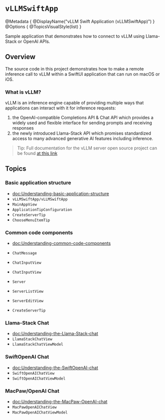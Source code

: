 # ``vLLMSwiftApp``

@Metadata {
	@DisplayName("vLLM Swift Application (vLLMSwiftApp)")
}
@Options {
	@TopicsVisualStyle(list)
}


Sample application that demonstrates how to connect to vLLM using Llama-Stack or OpenAI APIs.

## Overview

The source code in this project demonstrates how to make a remote inference call to vLLM within a SwiftUI application that can run on macOS or iOS.

### What is vLLM?

vLLM is an inference engine capable of providing multiple ways that applications can interact with it for inference requests:
1. the OpenAI-compatible Completions API & Chat API which provides a widely used and flexible interface for sending prompts and receiving responses
2. the newly introduced Llama-Stack API which promises standardized access to many advanced generative AI features including inference. 

>Tip: Full documentation for the vLLM server open source project can be found [at this link](https://docs.vllm.ai/en/latest/)

## Topics

### Basic application structure

- <doc:Understanding-basic-application-structure>
- ``vLLMSwiftApp/vLLMSwiftApp``
- ``MainAppView``
- ``ApplicationTipConfiguration``
- ``CreateServerTip``
- ``ChooseMenuItemTip``

### Common code components
- <doc:Understanding-common-code-components>

- ``ChatMessage``
- ``ChatInputView``
- ``ChatInputView``

- ``Server``
- ``ServerListView``
- ``ServerEditView``
- ``CreateServerTip``


### Llama-Stack Chat
- <doc:Understanding-the-Llama-Stack-chat>
- ``LlamaStackChatView``
- ``LlamaStackChatViewModel``

### SwiftOpenAI Chat
- <doc:Understanding-the-SwiftOpenAI-chat>
- ``SwiftOpenAIChatView``
- ``SwiftOpenAIChatViewModel``

### MacPaw/OpenAI Chat
- <doc:Understanding-the-MacPaw-OpenAI-chat>
- ``MacPawOpenAIChatView``
- ``MacPawOpenAIChatViewModel``

